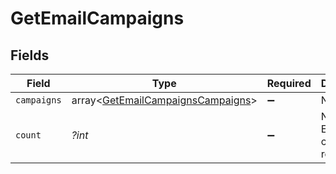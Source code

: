 # GetEmailCampaigns


## Fields

| Field                                                                                  | Type                                                                                   | Required                                                                               | Description                                                                            | Example                                                                                |
| -------------------------------------------------------------------------------------- | -------------------------------------------------------------------------------------- | -------------------------------------------------------------------------------------- | -------------------------------------------------------------------------------------- | -------------------------------------------------------------------------------------- |
| `campaigns`                                                                            | array<[GetEmailCampaignsCampaigns](../../models/shared/GetEmailCampaignsCampaigns.md)> | :heavy_minus_sign:                                                                     | N/A                                                                                    |                                                                                        |
| `count`                                                                                | *?int*                                                                                 | :heavy_minus_sign:                                                                     | Number of Email campaigns retrieved                                                    | 24                                                                                     |